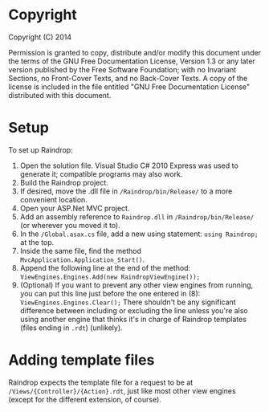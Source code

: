 Copyright
=========
Copyright (C) 2014

Permission is granted to copy, distribute and/or modify this document
under the terms of the GNU Free Documentation License, Version 1.3
or any later version published by the Free Software Foundation;
with no Invariant Sections, no Front-Cover Texts, and no Back-Cover Texts.
A copy of the license is included in the file entitled "GNU
Free Documentation License" distributed with this document.

Setup
=====

To set up Raindrop:

1. Open the solution file. Visual Studio C# 2010 Express was used to generate it; compatible programs may also work.
2. Build the Raindrop project.
3. If desired, move the .dll file in `/Raindrop/bin/Release/` to a more convenient location.
4. Open your ASP.Net MVC project.
5. Add an assembly reference to `Raindrop.dll` in `/Raindrop/bin/Release/` (or wherever you moved it to).
6. In the `/Global.asax.cs` file, add a new using statement: `using Raindrop;` at the top.
7. Inside the same file, find the method `MvcApplication.Application_Start()`.
8. Append the following line at the end of the method: `ViewEngines.Engines.Add(new RaindropViewEngine());`
9. (Optional) If you want to prevent any other view engines from running, you can put this line just before the one entered in (8): `ViewEngines.Engines.Clear();` There shouldn't be any significant difference between including or excluding the line unless you're also using another engine that thinks it's in charge of Raindrop templates (files ending in `.rdt`) (unlikely).

Adding template files
=====================

Raindrop expects the template file for a request to be at `/Views/{Controller}/{Action}.rdt`, just like most other view engines (except for the different extension, of course).